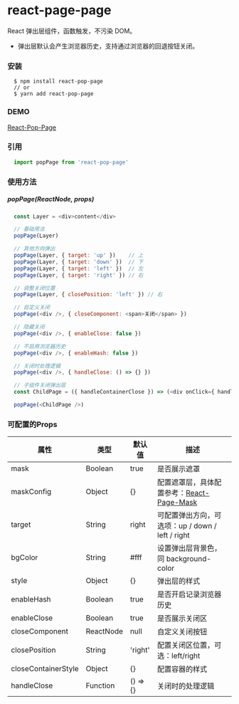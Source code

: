 # react-page-page

React 弹出层组件，函数触发，不污染 DOM。

* 弹出层默认会产生浏览器历史，支持通过浏览器的回退按钮关闭。

### 安装
```
  $ npm install react-pop-page
  // or
  $ yarn add react-pop-page
```

### DEMO
[React-Pop-Page]

### 引用

```js
  import popPage from 'react-pop-page'
```

### 使用方法

##### popPage(ReactNode, props)

```js
  const Layer = <div>content</div>

  // 基础用法
  popPage(Layer)

  // 其他方向弹出
  popPage(Layer, { target: 'up' })    // 上
  popPage(Layer, { target: 'down' })  // 下
  popPage(Layer, { target: 'left' })  // 左
  popPage(Layer, { target: 'right' }) // 右

  // 调整关闭位置
  popPage(Layer, { closePosition: 'left' }) // 右

  // 自定义关闭
  popPage(<div />, { closeComponent: <span>关闭</span> })

  // 隐藏关闭
  popPage(<div />, { enableClose: false })

  // 不启用浏览器历史
  popPage(<div />, { enableHash: false })

  // 关闭时处理逻辑
  popPage(<div />, { handleClose: () => {} })

  // 子组件关闭弹出层
  const ChildPage = ({ handleContainerClose }) => (<div onClick={ handleContainerClose }></div>)

  popPage(<ChildPage />)

```

### 可配置的Props

| 属性 | 类型 | 默认值 | 描述 |
|---|---|---|---|
| mask | Boolean | true | 是否展示遮罩 |
| maskConfig|Object|{}|配置遮罩层，具体配置参考：[React-Page-Mask]|
| target | String| right | 可配置弹出方向，可选项：up / down / left / right
| bgColor | String | #fff| 设置弹出层背景色，同 background-color |
| style | Object | {} | 弹出层的样式 |
| enableHash |Boolean|true| 是否开启记录浏览器历史|
| enableClose|Boolean|true|是否展示关闭区|
| closeComponent|ReactNode|null|自定义关闭按钮|
| closePosition|String|'right'|配置关闭区位置，可选：left/right|
| closeContainerStyle | Object | {} |配置容器的样式|
| handleClose|Function|() => {}|关闭时的处理逻辑|

[React-Page-Mask]:https://github.com/xfcdxg/react-page-mask.git
[React-Pop-Page]:https://xfcdxg.github.io/react-pop-page/
